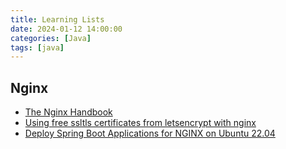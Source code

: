 ```yaml
---
title: Learning Lists
date: 2024-01-12 14:00:00
categories: [Java]
tags: [java]
---
```


## Nginx
- [The Nginx Handbook](https://www.freecodecamp.org/news/the-nginx-handbook/)
- [Using free ssltls certificates from letsencrypt with nginx](https://www.nginx.com/blog/using-free-ssltls-certificates-from-lets-encrypt-with-nginx/)
- [Deploy Spring Boot Applications for NGINX on Ubuntu 22.04](https://www.linode.com/docs/guides/how-to-deploy-spring-boot-applications-nginx-ubuntu-22-04/)
